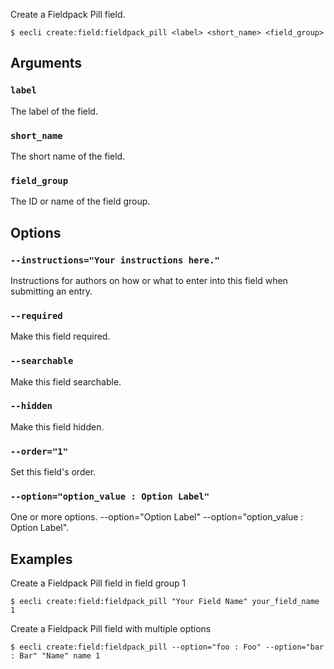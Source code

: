 Create a Fieldpack Pill field.

```
$ eecli create:field:fieldpack_pill <label> <short_name> <field_group>
```

## Arguments

### `label`

The label of the field.

### `short_name`

The short name of the field.

### `field_group`

The ID or name of the field group.

## Options

### `--instructions="Your instructions here."`

Instructions for authors on how or what to enter into this field when submitting an entry.

### `--required`

Make this field required.

### `--searchable`

Make this field searchable.

### `--hidden`

Make this field hidden.

### `--order="1"`

Set this field's order.

### `--option="option_value : Option Label"`

One or more options. --option="Option Label" --option="option_value : Option Label".

## Examples

Create a Fieldpack Pill field in field group 1

```
$ eecli create:field:fieldpack_pill "Your Field Name" your_field_name 1
```

Create a Fieldpack Pill field with multiple options

```
$ eecli create:field:fieldpack_pill --option="foo : Foo" --option="bar : Bar" "Name" name 1
```
